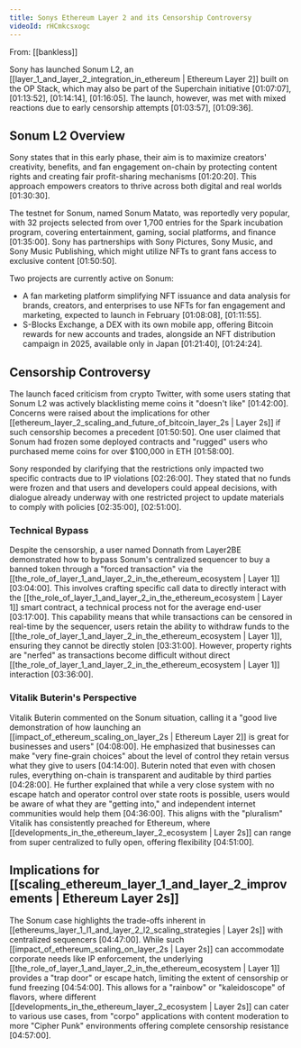 ```yaml
---
title: Sonys Ethereum Layer 2 and its Censorship Controversy
videoId: rHCmkcsxogc
---
```


From: [[bankless]] <br/> 

Sony has launched Sonum L2, an [[layer_1_and_layer_2_integration_in_ethereum | Ethereum Layer 2]] built on the OP Stack, which may also be part of the Superchain initiative <a class="yt-timestamp" data-t="01:07:07">[01:07:07]</a>, <a class="yt-timestamp" data-t="01:13:52">[01:13:52]</a>, <a class="yt-timestamp" data-t="01:14:14">[01:14:14]</a>, <a class="yt-timestamp" data-t="01:16:05">[01:16:05]</a>. The launch, however, was met with mixed reactions due to early censorship attempts <a class="yt-timestamp" data-t="01:03:57">[01:03:57]</a>, <a class="yt-timestamp" data-t="01:09:36">[01:09:36]</a>.

## Sonum L2 Overview

Sony states that in this early phase, their aim is to maximize creators' creativity, benefits, and fan engagement on-chain by protecting content rights and creating fair profit-sharing mechanisms <a class="yt-timestamp" data-t="01:20:20">[01:20:20]</a>. This approach empowers creators to thrive across both digital and real worlds <a class="yt-timestamp" data-t="01:30:30">[01:30:30]</a>.

The testnet for Sonum, named Sonum Matato, was reportedly very popular, with 32 projects selected from over 1,700 entries for the Spark incubation program, covering entertainment, gaming, social platforms, and finance <a class="yt-timestamp" data-t="01:35:00">[01:35:00]</a>. Sony has partnerships with Sony Pictures, Sony Music, and Sony Music Publishing, which might utilize NFTs to grant fans access to exclusive content <a class="yt-timestamp" data-t="01:50:50">[01:50:50]</a>.

Two projects are currently active on Sonum:
*   A fan marketing platform simplifying NFT issuance and data analysis for brands, creators, and enterprises to use NFTs for fan engagement and marketing, expected to launch in February <a class="yt-timestamp" data-t="01:08:08">[01:08:08]</a>, <a class="yt-timestamp" data-t="01:11:55">[01:11:55]</a>.
*   S-Blocks Exchange, a DEX with its own mobile app, offering Bitcoin rewards for new accounts and trades, alongside an NFT distribution campaign in 2025, available only in Japan <a class="yt-timestamp" data-t="01:21:40">[01:21:40]</a>, <a class="yt-timestamp" data-t="01:24:24">[01:24:24]</a>.

## Censorship Controversy

The launch faced criticism from crypto Twitter, with some users stating that Sonum L2 was actively blacklisting meme coins it "doesn't like" <a class="yt-timestamp" data-t="01:42:00">[01:42:00]</a>. Concerns were raised about the implications for other [[ethereum_layer_2_scaling_and_future_of_bitcoin_layer_2s | Layer 2s]] if such censorship becomes a precedent <a class="yt-timestamp" data-t="01:50:50">[01:50:50]</a>. One user claimed that Sonum had frozen some deployed contracts and "rugged" users who purchased meme coins for over $100,000 in ETH <a class="yt-timestamp" data-t="01:58:00">[01:58:00]</a>.

Sony responded by clarifying that the restrictions only impacted two specific contracts due to IP violations <a class="yt-timestamp" data-t="02:26:00">[02:26:00]</a>. They stated that no funds were frozen and that users and developers could appeal decisions, with dialogue already underway with one restricted project to update materials to comply with policies <a class="yt-timestamp" data-t="02:35:00">[02:35:00]</a>, <a class="yt-timestamp" data-t="02:51:00">[02:51:00]</a>.

### Technical Bypass

Despite the censorship, a user named Donnath from Layer2BE demonstrated how to bypass Sonum's centralized sequencer to buy a banned token through a "forced transaction" via the [[the_role_of_layer_1_and_layer_2_in_the_ethereum_ecosystem | Layer 1]] <a class="yt-timestamp" data-t="03:04:00">[03:04:00]</a>. This involves crafting specific call data to directly interact with the [[the_role_of_layer_1_and_layer_2_in_the_ethereum_ecosystem | Layer 1]] smart contract, a technical process not for the average end-user <a class="yt-timestamp" data-t="03:17:00">[03:17:00]</a>. This capability means that while transactions can be censored in real-time by the sequencer, users retain the ability to withdraw funds to the [[the_role_of_layer_1_and_layer_2_in_the_ethereum_ecosystem | Layer 1]], ensuring they cannot be directly stolen <a class="yt-timestamp" data-t="03:31:00">[03:31:00]</a>. However, property rights are "nerfed" as transactions become difficult without direct [[the_role_of_layer_1_and_layer_2_in_the_ethereum_ecosystem | Layer 1]] interaction <a class="yt-timestamp" data-t="03:36:00">[03:36:00]</a>.

### Vitalik Buterin's Perspective

Vitalik Buterin commented on the Sonum situation, calling it a "good live demonstration of how launching an [[impact_of_ethereum_scaling_on_layer_2s | Ethereum Layer 2]] is great for businesses and users" <a class="yt-timestamp" data-t="04:08:00">[04:08:00]</a>. He emphasized that businesses can make "very fine-grain choices" about the level of control they retain versus what they give to users <a class="yt-timestamp" data-t="04:14:00">[04:14:00]</a>. Buterin noted that even with chosen rules, everything on-chain is transparent and auditable by third parties <a class="yt-timestamp" data-t="04:28:00">[04:28:00]</a>. He further explained that while a very close system with no escape hatch and operator control over state roots is possible, users would be aware of what they are "getting into," and independent internet communities would help them <a class="yt-timestamp" data-t="04:36:00">[04:36:00]</a>. This aligns with the "pluralism" Vitalik has consistently preached for Ethereum, where [[developments_in_the_ethereum_layer_2_ecosystem | Layer 2s]] can range from super centralized to fully open, offering flexibility <a class="yt-timestamp" data-t="04:51:00">[04:51:00]</a>.

## Implications for [[scaling_ethereum_layer_1_and_layer_2_improvements | Ethereum Layer 2s]]

The Sonum case highlights the trade-offs inherent in [[ethereums_layer_1_l1_and_layer_2_l2_scaling_strategies | Layer 2s]] with centralized sequencers <a class="yt-timestamp" data-t="04:47:00">[04:47:00]</a>. While such [[impact_of_ethereum_scaling_on_layer_2s | Layer 2s]] can accommodate corporate needs like IP enforcement, the underlying [[the_role_of_layer_1_and_layer_2_in_the_ethereum_ecosystem | Layer 1]] provides a "trap door" or escape hatch, limiting the extent of censorship or fund freezing <a class="yt-timestamp" data-t="04:54:00">[04:54:00]</a>. This allows for a "rainbow" or "kaleidoscope" of flavors, where different [[developments_in_the_ethereum_layer_2_ecosystem | Layer 2s]] can cater to various use cases, from "corpo" applications with content moderation to more "Cipher Punk" environments offering complete censorship resistance <a class="yt-timestamp" data-t="04:57:00">[04:57:00]</a>.
